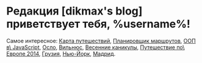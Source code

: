 # Редакция [dikmax's blog] приветствует тебя, %username%!

Самое интересное: [Карта путешествий][map], [Планировщик маршрутов][route-planner], [ООП в\ JavaScript][oopjs],
[Осло][oslo],  [Вильнюс][vilnius], [Весенние каникулы][spring-break],
[Путешествие по\ Европе 2014][eurotrip-2014], [Грузия][georgia], [Нью-Йорк][new-york], [Мадрид][madrid].

[eurotrip-2014]: /post/eurotrip-2014/
[georgia]: /post/georgia-2014-1/
[madrid]: /post/new-year-in-madrid/
[map]: /map/
[new-york]: /post/new-york-2014-1/
[oopjs]: /post/oopjs-1/
[oslo]: /post/oslo/
[route-planner]: /route-planner/
[spring-break]: /post/spring-break-2014/
[vilnius]: /post/vilnius/
